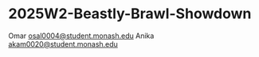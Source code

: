 # 2025W2-Beastly-Brawl-Showdown

Omar osal0004@student.monash.edu
Anika akam0020@student.monash.edu
